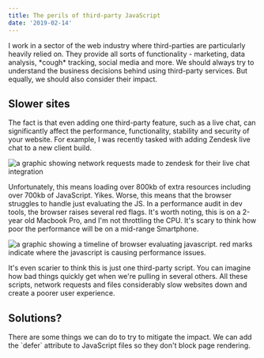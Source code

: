 ```yaml
---
title: The perils of third-party JavaScript
date: '2019-02-14'
---
```

I work in a sector of the web industry where third-parties are particularly heavily relied on. They provide all sorts of functionality - marketing, data analysis, \*cough\* tracking, social media and more. We should always try to understand the business decisions behind using third-party services. But equally, we should also consider their impact.

## Slower sites

The fact is that even adding one third-party feature, such as a live chat, can significantly affect the performance, functionality, stability and security of your website. For example, I was recently tasked with adding Zendesk live chat to a new client build.

![a graphic showing network requests made to zendesk for their live chat integration](/images/uploads/screen-shot-2019-02-14-at-12.35.06.png)

Unfortunately, this means loading over 800kb of extra resources including over 700kb of JavaScript. Yikes. Worse, this means that the browser struggles to handle just evaluating the JS. In a performance audit in dev tools, the browser raises several red flags. It's worth noting, this is on a 2-year old Macbook Pro, and I'm not throttling the CPU. It's scary to think how poor the performance will be on a mid-range Smartphone.

![a graphic showing a timeline of browser evaluating javascript. red marks indicate where the javascript is causing performance issues.](/images/uploads/screen-shot-2019-02-14-at-12.38.23.png)

It's even scarier to think this is just one third-party script. You can imagine how bad things quickly get when we're pulling in several others. All these scripts, network requests and files considerably slow websites down and create a poorer user experience.

## Solutions?

There are some things we can do to try to mitigate the impact. We can add the \`defer\` attribute to JavaScript files so they don't block page rendering.
